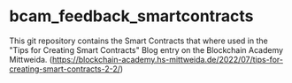 # bcam_feedback_smartcontracts
This git repository contains the Smart Contracts that where used in the "Tips for Creating Smart Contracts" Blog entry on the Blockchain Academy Mittweida. (https://blockchain-academy.hs-mittweida.de/2022/07/tips-for-creating-smart-contracts-2-2/)
